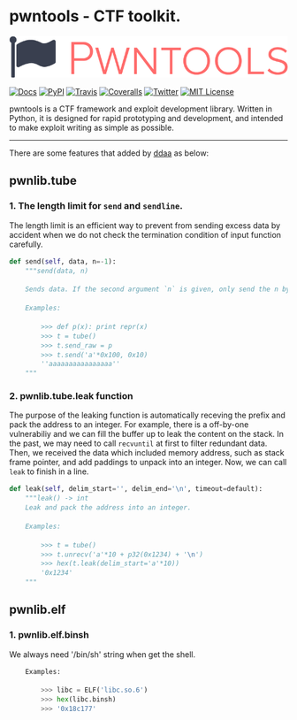 # pwntools - CTF toolkit.
![pwntools logo](https://github.com/Gallopsled/pwntools/blob/stable/docs/source/logo.png?raw=true)

[![Docs](https://readthedocs.org/projects/pwntools/badge/?version=stable)](https://docs.pwntools.com/)
[![PyPI](https://img.shields.io/badge/pypi-v3.7.0-green.svg?style=flat)](https://pypi.python.org/pypi/pwntools/)
[![Travis](https://travis-ci.org/Gallopsled/pwntools.svg)](https://travis-ci.org/Gallopsled/pwntools)
[![Coveralls](https://img.shields.io/coveralls/Gallopsled/pwntools/dev.svg)](https://coveralls.io/github/Gallopsled/pwntools?branch=dev)
[![Twitter](https://img.shields.io/badge/twitter-pwntools-4099FF.svg?style=flat)](https://twitter.com/pwntools)
[![MIT License](https://img.shields.io/badge/license-MIT-blue.svg?style=flat)](http://choosealicense.com/licenses/mit/)

pwntools is a CTF framework and exploit development library. Written in Python, it is designed for rapid prototyping and development, and intended to make exploit writing as simple as possible.

* * *

There are some features that added by [ddaa](http://ddaa.tw) as below:

## pwnlib.tube
### 1. The length limit for `send` and `sendline`.
The length limit is an efficient way to prevent from sending excess data by accident when we do not check the termination condition of input function carefully. 

```python
def send(self, data, n=-1):
    """send(data, n)

    Sends data. If the second argument `n` is given, only send the n bytes of data.

    Examples:

        >>> def p(x): print repr(x)
        >>> t = tube()
        >>> t.send_raw = p
        >>> t.send('a'*0x100, 0x10)
        ''aaaaaaaaaaaaaaaa''
    """
```

### 2. pwnlib.tube.leak function
The purpose of the leaking function is automatically receving the prefix and pack the address to an integer. For example, there is a off-by-one vulnerabiliy and we can fill the buffer up to leak the content on the stack. In the past, we may need to call `recvuntil` at first to filter redundant data. Then, we received the data which included memory address, such as stack frame pointer, and add paddings to unpack into an integer. Now, we can call `leak` to finish in a line.

```python
def leak(self, delim_start='', delim_end='\n', timeout=default):
    """leak() -> int
    Leak and pack the address into an integer.

    Examples:

        >>> t = tube()
        >>> t.unrecv('a'*10 + p32(0x1234) + '\n')
        >>> hex(t.leak(delim_start='a'*10))
        '0x1234'
    """
```

## pwnlib.elf
### 1. pwnlib.elf.binsh
We always need '/bin/sh' string when get the shell.

```python
    Examples:

        >>> libc = ELF('libc.so.6')
        >>> hex(libc.binsh)
        >>> '0x18c177'
```

